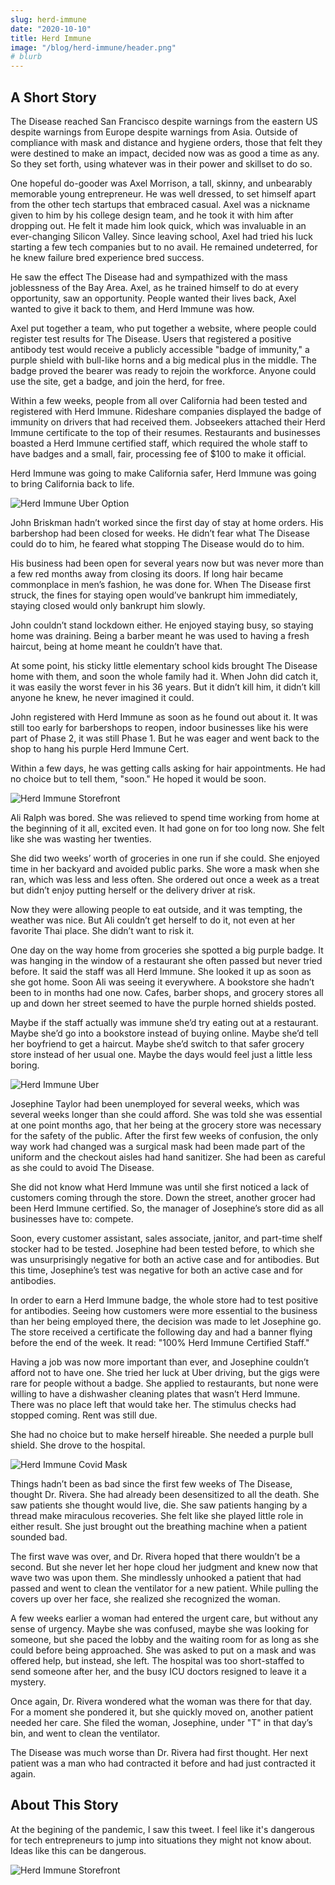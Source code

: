 ```yaml
---
slug: herd-immune
date: "2020-10-10"
title: Herd Immune
image: "/blog/herd-immune/header.png"
# blurb
---
```


## A Short Story

The Disease reached San Francisco despite warnings from the eastern US despite warnings from Europe despite warnings from Asia. Outside of compliance with mask and distance and hygiene orders, those that felt they were destined to make an impact, decided now was as good a time as any. So they set forth, using whatever was in their power and skillset to do so.

One hopeful do-gooder was Axel Morrison, a tall, skinny, and unbearably memorable young entrepreneur. He was well dressed, to set himself apart from the other tech startups that embraced casual. Axel was a nickname given to him by his college design team, and he took it with him after dropping out. He felt it made him look quick, which was invaluable in an ever-changing Silicon Valley. Since leaving school, Axel had tried his luck starting a few tech companies but to no avail. He remained undeterred, for he knew failure bred experience bred success.

He saw the effect The Disease had and sympathized with the mass joblessness of the Bay Area. Axel, as he trained himself to do at every opportunity, saw an opportunity. People wanted their lives back, Axel wanted to give it back to them, and Herd Immune was how.

Axel put together a team, who put together a website, where people could register test results for The Disease. Users that registered a positive antibody test would receive a publicly accessible "badge of immunity," a purple shield with bull-like horns and a big medical plus in the middle. The badge proved the bearer was ready to rejoin the workforce. Anyone could use the site, get a badge, and join the herd, for free.

Within a few weeks, people from all over California had been tested and registered with Herd Immune. Rideshare companies displayed the badge of immunity on drivers that had received them. Jobseekers attached their Herd Immune certificate to the top of their resumes. Restaurants and businesses boasted a Herd Immune certified staff, which required the whole staff to have badges and a small, fair, processing fee of $100 to make it official.

Herd Immune was going to make California safer, Herd Immune was going to bring California back to life.

![Herd Immune Uber Option](/blog/herd-immune/uberapp.png)

John Briskman hadn’t worked since the first day of stay at home orders. His barbershop had been closed for weeks. He didn’t fear what The Disease could do to him, he feared what stopping The Disease would do to him.

His business had been open for several years now but was never more than a few red months away from closing its doors. If long hair became commonplace in men’s fashion, he was done for. When The Disease first struck, the fines for staying open would’ve bankrupt him immediately, staying closed would only bankrupt him slowly.

John couldn’t stand lockdown either. He enjoyed staying busy, so staying home was draining. Being a barber meant he was used to having a fresh haircut, being at home meant he couldn’t have that.

At some point, his sticky little elementary school kids brought The Disease home with them, and soon the whole family had it. When John did catch it, it was easily the worst fever in his 36 years. But it didn’t kill him, it didn’t kill anyone he knew, he never imagined it could.

John registered with Herd Immune as soon as he found out about it. It was still too early for barbershops to reopen, indoor businesses like his were part of Phase 2, it was still Phase 1. But he was eager and went back to the shop to hang his purple Herd Immune Cert.

Within a few days, he was getting calls asking for hair appointments. He had no choice but to tell them, "soon." He hoped it would be soon.

![Herd Immune Storefront](/blog/herd-immune/storefront.jpg)

Ali Ralph was bored. She was relieved to spend time working from home at the beginning of it all, excited even. It had gone on for too long now. She felt like she was wasting her twenties.

She did two weeks’ worth of groceries in one run if she could. She enjoyed time in her backyard and avoided public parks. She wore a mask when she ran, which was less and less often. She ordered out once a week as a treat but didn’t enjoy putting herself or the delivery driver at risk.

Now they were allowing people to eat outside, and it was tempting, the weather was nice. But Ali couldn’t get herself to do it, not even at her favorite Thai place. She didn’t want to risk it.

One day on the way home from groceries she spotted a big purple badge. It was hanging in the window of a restaurant she often passed but never tried before. It said the staff was all Herd Immune. She looked it up as soon as she got home.
Soon Ali was seeing it everywhere. A bookstore she hadn’t been to in months had one now. Cafes, barber shops, and grocery stores all up and down her street seemed to have the purple horned shields posted.

Maybe if the staff actually was immune she’d try eating out at a restaurant. Maybe she’d go into a bookstore instead of buying online. Maybe she’d tell her boyfriend to get a haircut. Maybe she’d switch to that safer grocery store instead of her usual one. Maybe the days would feel just a little less boring.

![Herd Immune Uber](/blog/herd-immune/uber.jpg)

Josephine Taylor had been unemployed for several weeks, which was several weeks longer than she could afford. She was told she was essential at one point months ago, that her being at the grocery store was necessary for the safety of the public. After the first few weeks of confusion, the only way work had changed was a surgical mask had been made part of the uniform and the checkout aisles had hand sanitizer. She had been as careful as she could to avoid The Disease.

She did not know what Herd Immune was until she first noticed a lack of customers coming through the store. Down the street, another grocer had been Herd Immune certified. So, the manager of Josephine’s store did as all businesses have to: compete.

Soon, every customer assistant, sales associate, janitor, and part-time shelf stocker had to be tested. Josephine had been tested before, to which she was unsurprisingly negative for both an active case and for antibodies. But this time, Josephine’s test was negative for both an active case and for antibodies.

In order to earn a Herd Immune badge, the whole store had to test positive for antibodies. Seeing how customers were more essential to the business than her being employed there, the decision was made to let Josephine go. The store received a certificate the following day and had a banner flying before the end of the week. It read: "100% Herd Immune Certified Staff."

Having a job was now more important than ever, and Josephine couldn’t afford not to have one. She tried her luck at Uber driving, but the gigs were rare for people without a badge. She applied to restaurants, but none were willing to have a dishwasher cleaning plates that wasn’t Herd Immune. There was no place left that would take her. The stimulus checks had stopped coming. Rent was still due.

She had no choice but to make herself hireable. She needed a purple bull shield. She drove to the hospital.

![Herd Immune Covid Mask](/blog/herd-immune/mask.jpg)

Things hadn’t been as bad since the first few weeks of The Disease, thought Dr. Rivera. She had already been desensitized to all the death. She saw patients she thought would live, die. She saw patients hanging by a thread make miraculous recoveries. She felt like she played little role in either result. She just brought out the breathing machine when a patient sounded bad.

The first wave was over, and Dr. Rivera hoped that there wouldn’t be a second. But she never let her hope cloud her judgment and knew now that wave two was upon them. She mindlessly unhooked a patient that had passed and went to clean the ventilator for a new patient. While pulling the covers up over her face, she realized she recognized the woman.

A few weeks earlier a woman had entered the urgent care, but without any sense of urgency. Maybe she was confused, maybe she was looking for someone, but she paced the lobby and the waiting room for as long as she could before being approached. She was asked to put on a mask and was offered help, but instead, she left. The hospital was too short-staffed to send someone after her, and the busy ICU doctors resigned to leave it a mystery.

Once again, Dr. Rivera wondered what the woman was there for that day. For a moment she pondered it, but she quickly moved on, another patient needed her care. She filed the woman, Josephine, under "T" in that day’s bin, and went to clean the ventilator.

The Disease was much worse than Dr. Rivera had first thought. Her next patient was a man who had contracted it before and had just contracted it again.

## About This Story

At the begining of the pandemic, I saw this tweet. I feel like it's dangerous for tech entrepreneurs to jump into situations they might not know about. Ideas like this can be dangerous.

![Herd Immune Storefront](/blog/herd-immune/tweet.png)